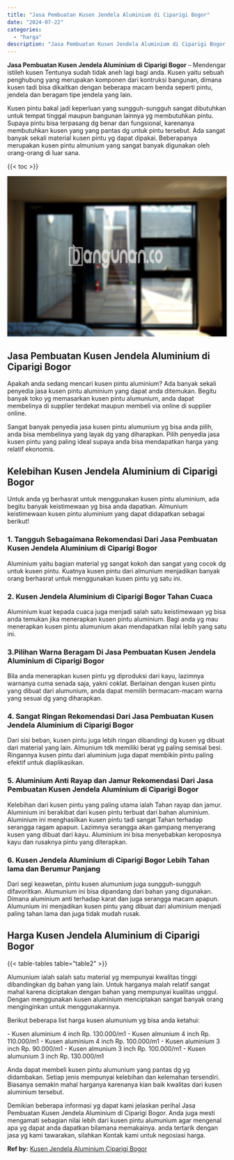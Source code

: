 ```yaml
---
title: "Jasa Pembuatan Kusen Jendela Aluminium di Ciparigi Bogor"
date: "2024-07-22"
categories: 
  - "harga"
description: "Jasa Pembuatan Kusen Jendela Aluminium di Ciparigi Bogor. Demikian beberapa informasi yg dapat kami jelaskan perihal Jasa Pembuatan Kusen Jendela Aluminium d..."
---
```


**Jasa Pembuatan Kusen Jendela Aluminium di Ciparigi Bogor** – Mendengar istileh kusen Tentunya sudah tidak aneh lagi bagi anda. Kusen yaitu sebuah penghubung yang merupakan komponen dari kontruksi bangunan, dimana kusen tadi bisa dikaitkan dengan beberapa macam benda seperti pintu, jendela dan beragam tipe jendela yang lain.

Kusen pintu bakal jadi keperluan yang sungguh-sungguh sangat dibutuhkan untuk tempat tinggal maupun bangunan lainnya yg membutuhkan pintu. Supaya pintu bisa terpasang dg benar dan fungsional, karenanya membutuhkan kusen yang yang pantas dg untuk pintu tersebut. Ada sangat banyak sekali material kusen pintu yg dapat dipakai. Beberapanya merupakan kusen pintu almunium yang sangat banyak digunakan oleh orang-orang di luar sana.

{{< toc >}}

![Jasa Pembuatan Kusen Jendela Aluminium di Ciparigi Bogor](/images/harga-kusen-jendela-alumunium-31.png)

## Jasa Pembuatan Kusen Jendela Aluminium di Ciparigi Bogor

Apakah anda sedang mencari kusen pintu aluminium? Ada banyak sekali penyedia jasa kusen pintu aluminium yang dapat anda ditemukan. Begitu banyak toko yg memasarkan kusen pintu alumunium, anda dapat membelinya di supplier terdekat maupun membeli via online di supplier online.

Sangat banyak penyedia jasa kusen pintu alumunium yg bisa anda pilih, anda bisa membelinya yang layak dg yang diharapkan. Pilih penyedia jasa kusen pintu yang paling ideal supaya anda bisa mendapatkan harga yang relatif ekonomis.

## Kelebihan Kusen Jendela Aluminium di Ciparigi Bogor

Untuk anda yg berhasrat untuk menggunakan kusen pintu aluminium, ada begitu banyak keistimewaan yg bisa anda dapatkan. Almunium keistimewaan kusen pintu aluminium yang dapat didapatkan sebagai berikut!

### 1\. Tangguh Sebagaimana Rekomendasi Dari Jasa Pembuatan Kusen Jendela Aluminium di Ciparigi Bogor

Aluminium yaitu bagian material yg sangat kokoh dan sangat yang cocok dg untuk kusen pintu. Kuatnya kusen pintu dari almunium menjadikan banyak orang berhasrat untuk menggunakan kusen pintu yg satu ini.

### 2\. Kusen Jendela Aluminium di Ciparigi Bogor Tahan Cuaca

Aluminium kuat kepada cuaca juga menjadi salah satu keistimewaan yg bisa anda temukan jika menerapkan kusen pintu aluminium. Bagi anda yg mau menerapkan kusen pintu alumunium akan mendapatkan nilai lebih yang satu ini.

### 3.Pilihan Warna Beragam Di Jasa Pembuatan Kusen Jendela Aluminium di Ciparigi Bogor

Bila anda menerapkan kusen pintu yg diproduksi dari kayu, lazimnya warnanya cuma senada saja, yakni coklat. Berlainan dengan kusen pintu yang dibuat dari alumunium, anda dapat memilih bermacam-macam warna yang sesuai dg yang diharapkan.

### 4\. Sangat Ringan Rekomendasi Dari Jasa Pembuatan Kusen Jendela Aluminium di Ciparigi Bogor

Dari sisi beban, kusen pintu juga lebih ringan dibandingi dg kusen yg dibuat dari material yang lain. Almunium tdk memiliki berat yg paling semisal besi. Ringannya kusen pintu dari aluminium juga dapat membikin pintu paling efektif untuk diaplikasikan.

### 5\. Aluminium Anti Rayap dan Jamur Rekomendasi Dari Jasa Pembuatan Kusen Jendela Aluminium di Ciparigi Bogor

Kelebihan dari kusen pintu yang paling utama ialah Tahan rayap dan jamur. Aluminium ini berakibat dari kusen pintu terbuat dari bahan aluminium. Aluminium ini menghasilkan kusen pintu tadi sangat Tahan terhadap serangga ragam apapun. Lazimnya serangga akan gampang menyerang kusen yang dibuat dari kayu. Aluminium ini bisa menyebabkan keroposnya kayu dan rusaknya pintu yang diterapkan.

### 6\. Kusen Jendela Aluminium di Ciparigi Bogor Lebih Tahan lama dan Berumur Panjang

Dari segi keawetan, pintu kusen alumunium juga sungguh-sungguh difavoritkan. Alumunium ini bisa dipandang dari bahan yang digunakan. Dimana aluminium anti terhadap karat dan juga serangga macam apapun. Alumunium ini menjadikan kusen pintu yang dibuat dari aluminium menjadi paling tahan lama dan juga tidak mudah rusak.

## Harga Kusen Jendela Aluminium di Ciparigi Bogor

{{< table-tables table="table2" >}}

Alumunium ialah salah satu material yg mempunyai kwalitas tinggi dibandingkan dg bahan yang lain. Untuk harganya malah relatif sangat mahal karena diciptakan dengan bahan yang mempunyai kualitas unggul. Dengan menggunakan kusen aluminium menciptakan sangat banyak orang menginginkan untuk menggunakannya.

Berikut beberapa list harga kusen alumunium yg bisa anda ketahui:

\- Kusen aluminium 4 inch Rp. 130.000/m1 - Kusen almunium 4 inch Rp. 110.000/m1 - Kusen aluminium 4 inch Rp. 100.000/m1 - Kusen aluminium 3 inch Rp. 90.000/m1 - Kusen almunium 3 inch Rp. 100.000/m1 - Kusen alumunium 3 inch Rp. 130.000/m1

Anda dapat membeli kusen pintu alumunium yang pantas dg yg didambakan. Setiap jenis mempunyai kelebihan dan kelemahan tersendiri. Biasanya semakin mahal harganya karenanya kian baik kwalitas dari kusen aluminium tersebut.

Demikian beberapa informasi yg dapat kami jelaskan perihal Jasa Pembuatan Kusen Jendela Aluminium di Ciparigi Bogor. Anda juga mesti mengamati sebagian nilai lebih dari kusen pintu alumunium agar mengenal apa yg dapat anda dapatkan bilamana memakainya. anda tertarik dengan jasa yg kami tawarakan, silahkan Kontak kami untuk negosiasi harga.

**Ref by:** [Kusen Jendela Aluminium Ciparigi Bogor](https://id.wikipedia.org/wiki/Kusen)
